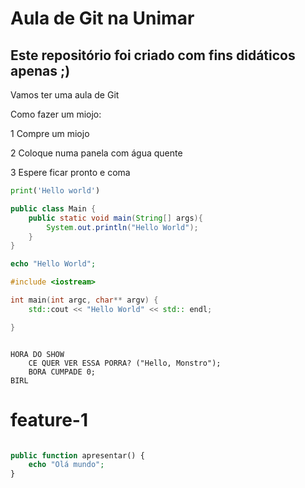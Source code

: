 # Aula de Git na Unimar

## Este repositório foi criado com fins didáticos apenas ;)

Vamos ter uma aula de Git

Como fazer um miojo:

1 Compre um miojo

2 Coloque numa panela com água quente

3 Espere ficar pronto e coma

``` python
print('Hello world')
```

``` java
public class Main {
    public static void main(String[] args){
        System.out.println("Hello World");
    }
}
```

``` php
echo "Hello World";
```

```C++
#include <iostream>

int main(int argc, char** argv) {
    std::cout << "Hello World" << std:: endl;

}
```

```BIRL

HORA DO SHOW
    CE QUER VER ESSA PORRA? ("Hello, Monstro");
    BORA CUMPADE 0;
BIRL
```


# feature-1

```php

public function apresentar() {
    echo "Olá mundo";
}

```